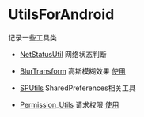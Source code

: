 # UtilsForAndroid
记录一些工具类
- [NetStatusUtil](https://github.com/fr1014/UtilsForAndroid/blob/master/NetStatusUtil.java)    网络状态判断

- [BlurTransform](https://github.com/fr1014/UtilsForAndroid/blob/master/%E9%AB%98%E6%96%AF%E6%A8%A1%E7%B3%8A/BlurTransform.java)    高斯模糊效果 [使用](https://github.com/fr1014/UtilsForAndroid/blob/master/%E9%AB%98%E6%96%AF%E6%A8%A1%E7%B3%8A/BlurTransform%E4%BD%BF%E7%94%A8)

- [SPUtils](https://github.com/fr1014/UtilsForAndroid/blob/master/SharedPreferences/SPUtils.java)    SharedPreferences相关工具

- [Permission_Utils](https://github.com/fr1014/UtilsForAndroid/tree/master/permission_utils) 请求权限 [使用](https://github.com/fr1014/UtilsForAndroid/blob/master/permission_utils/permission_utils%E4%BD%BF%E7%94%A8.md)
